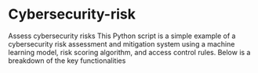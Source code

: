 # Cybersecurity-risk
Assess cybersecurity risks 
This Python script is a simple example of a cybersecurity risk assessment and mitigation system using a machine learning model, risk scoring algorithm, and access control rules. Below is a breakdown of the key functionalities

